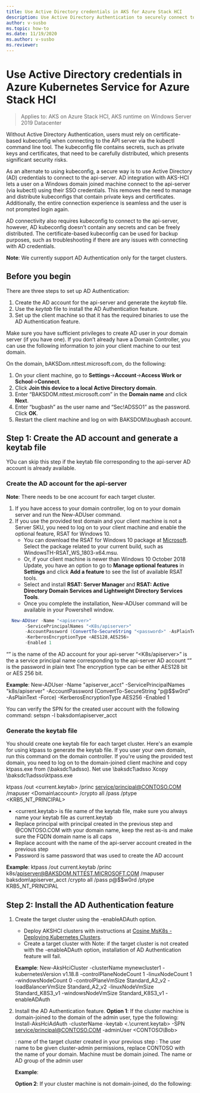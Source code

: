 ```yaml
---
title: Use Active Directory credentials in AKS for Azure Stack HCI
description: Use Active Directory Authentication to securely connect to the API server with SSO credentials
author: v-susbo
ms.topic: how-to
ms.date: 11/19/2020
ms.author: v-susbo
ms.reviewer: 
---
```


# Use Active Directory credentials in Azure Kubernetes Service for Azure Stack HCI

> Applies to: AKS on Azure Stack HCI, AKS runtime on Windows Server 2019 Datacenter

Without Active Directory Authentication, users must rely on certificate-based kubeconfig when connecting to the API server via the kubectl command line tool. The kubeconfig file contains secrets, such as private keys and certificates, that need to be carefully distributed, which presents significant security risks.

As an alternate to using kubeconfig, a secure way is to use Active Directory (AD) credentials to connect to the api-server. AD integration with AKS-HCI lets a user on a Windows domain joined machine connect to the api-server (via kubectl) using their SSO credentials. This removes the need to manage and distribute kubeconfigs that contain private keys and certificates. Additionally, the entire connection experience is seamless and the user is not prompted login again.

AD connectivity also requires kubeconfig to connect to the api-server, however, AD kubeconfig doesn’t contain any secrets and can be freely distributed. The certificate-based kubeconfig can be used for backup purposes, such as troubleshooting if there are any issues with connecting with AD credentials.

**Note**: We currently support AD Authentication only for the target clusters.

## Before you begin
There are three steps to set up AD Authentication:
1. Create the AD account for the api-server and generate the *keytab* file.
2. Use the *keytab* file to install the AD Authentication feature.
3. Set up the client machine so that it has the required binaries to use the AD Authentication feature.

Make sure you have sufficient privileges to create AD user in your domain server (if you have one). If you don’t already have a Domain Controller, you can use the following information to join your client machine to our test domain.

On the domain, bAKSDom.nttest.microsoft.com, do the following:
1.	On your client machine, go to **Settings**->**Account**->**Access Work or School**->**Connect**.
2.	Click **Join this device to a local Active Directory domain**.
3.	Enter “BAKSDOM.nttest.microsoft.com” in the **Domain name** and click **Next**.
4.	Enter “bugbash” as the user name and “Sec!ADSSO1” as the password. Click **OK**.
5.	Restart the client machine and log on with BAKSDOM\bugbash account.

## Step 1: Create the AD account and generate a keytab file

YOu can skip this step if the keytab file corresponding to the api-server AD account is already available.

### Create the AD account for the api-server

**Note**: There needs to be one account for each target cluster.

1. If you have access to your domain controller, log on to your domain server and run the New-ADUser command.
2. If you use the provided test domain and your client machine is not a Server SKU, you need to log on to your client machine and enable the optional feature, RSAT for Windows 10. 
    * You can download the RSAT for Windows 10 package at [Microsoft](https://www.microsoft.com/en-us/download/details.aspx?id=45520). Select the package related to your current build, such as WindowsTH-RSAT_WS_1803-x64.msu.
    * Or, if your client machine is newer than Windows 10 October 2018 Update, you have an option to go to **Manage optional features** in **Settings** and click **Add a feature** to see the list of available RSAT tools. 
    * Select and install **RSAT: Server Manager** and **RSAT: Active Directory Domain Services and Lightweight Directory Services Tools**.
    * Once you complete the installation, New-ADUser command will be available in your Powershell window.

 ```powershell
   New-ADUser -Name "<apiserver>" 
        -ServicePrincipalNames "<K8s/apiserver>" 
        -AccountPassword (ConvertTo-SecureString "<password>" -AsPlainText -Force) 
        -KerberosEncryptionType <AES128,AES256>
        -Enabled 1
   ```

“<apiserver>” is the name of the AD account for your api-server
“<K8s/apiserver>” is the a service principal name corresponding to the api-server AD account
“<password>” is the password in plain text
The encryption type can be either AES128 bit or AES 256 bit.

**Example**:
New-ADUser -Name "apiserver_acct" -ServicePrincipalNames "k8s/apiserver" -AccountPassword (ConvertTo-SecureString "p@$$w0rd" -AsPlainText -Force) -KerberosEncryptionType AES256 -Enabled 1

You can verify the SPN for the created user account with the following command:
setspn -l baksdom\apiserver_acct

### Generate the keytab file

You should create one keytab file for each target cluster. Here's an example for using ktpass to generate the keytab file.
If you user your own domain, run this command on the domain controller. If you're using the provided test domain, you need to log on to the domain-joined client machine and copy ktpass.exe from (\\baksdc1\adsso).
    Net use  \\baksdc1\adsso
    Xcopy  \\baksdc1\adsso\ktpass.exe 

ktpass /out <current.keytab> /princ <service/principal@CONTOSO.COM> /mapuser <Domain\account> /crypto all /pass <password> /ptype <KRB5_NT_PRINCIPAL>

- <current.keytab> is file name of the keytab file, make sure you always name your keytab file as current.keytab
- Replace principal with principal created in the previous step and @CONTOSO.COM with your domain name, keep the rest as-is and make sure the FQDN domain name is all caps
- Replace account with the name of the api-server account created in the previous step
- Password is same password that was used to create the AD account

**Example**:
ktpass /out current.keytab /princ k8s/apiserver@BAKSDOM.NTTEST.MICROSOFT.COM /mapuser baksdom\apiserver_acct /crypto all /pass p@$$w0rd /ptype KRB5_NT_PRINCIPAL

## Step 2: Install the AD Authentication feature

1. Create the target cluster using the -enableADAuth option.
    * Deploy AKSHCI clusters with instructions at [Cosine MsK8s - Deploying Kubernetes Clusters](https://osgwiki.com/wiki/Cosine_MsK8s_-_Deploying_Kubernetes_Clusters).
    * Create a target cluster with 
    Note: if the target cluster is not created with the -enableADAuth option, installation of AD Authentication feature will fail.

    **Example**:
    New-AksHciCluster -clusterName mynewcluster1 -kubernetesVersion v1.18.8 -controlPlaneNodeCount 1 -linuxNodeCount 1 -windowsNodeCount 0 -controlPlaneVmSize Standard_A2_v2 -loadBalancerVmSize Standard_A2_v2 -linuxNodeVmSize Standard_K8S3_v1 -windowsNodeVmSize Standard_K8S3_v1 -enableADAuth

2. Install the AD Authentication feature. **Option 1**: If the cluster machine is domain-joined to the domain of the admin user, type the following:
    Install-AksHciAdAuth -clusterName <mynewcluster> -keytab <.\current.keytab> -SPN <service/principal@CONTOSO.COM> -adminUser <CONTOSO\Bob>

    <mynewcluster> : name of the target cluster created in your previous step
    <adminUser> : The user name to be given cluster-admin permissions, replace CONTOSO with the name of your domain. Machine must be domain joined.
    The name or AD group of the admin user

    **Example**:

    **Option 2**: If your cluster machine is not domain-joined, do the following:
